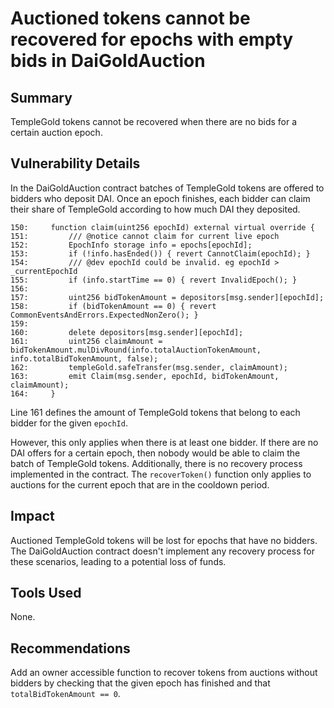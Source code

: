 # Auctioned tokens cannot be recovered for epochs with empty bids in DaiGoldAuction

## Summary

TempleGold tokens cannot be recovered when there are no bids for a certain auction epoch.

## Vulnerability Details

In the DaiGoldAuction contract batches of TempleGold tokens are offered to bidders who deposit DAI. Once an epoch finishes, each bidder can claim their share of TempleGold according to how much DAI they deposited.

```solidity
150:     function claim(uint256 epochId) external virtual override {
151:         /// @notice cannot claim for current live epoch
152:         EpochInfo storage info = epochs[epochId];
153:         if (!info.hasEnded()) { revert CannotClaim(epochId); }
154:         /// @dev epochId could be invalid. eg epochId > _currentEpochId
155:         if (info.startTime == 0) { revert InvalidEpoch(); }
156: 
157:         uint256 bidTokenAmount = depositors[msg.sender][epochId];
158:         if (bidTokenAmount == 0) { revert CommonEventsAndErrors.ExpectedNonZero(); }
159: 
160:         delete depositors[msg.sender][epochId];
161:         uint256 claimAmount = bidTokenAmount.mulDivRound(info.totalAuctionTokenAmount, info.totalBidTokenAmount, false);
162:         templeGold.safeTransfer(msg.sender, claimAmount);
163:         emit Claim(msg.sender, epochId, bidTokenAmount, claimAmount);
164:     }
```

Line 161 defines the amount of TempleGold tokens that belong to each bidder for the given `epochId`.
  
However, this only applies when there is at least one bidder. If there are no DAI offers for a certain epoch, then nobody would be able to claim the batch of TempleGold tokens. Additionally, there is no recovery process implemented in the contract. The `recoverToken()` function only applies to auctions for the current epoch that are in the cooldown period.

## Impact

Auctioned TempleGold tokens will be lost for epochs that have no bidders. The DaiGoldAuction contract doesn't implement any recovery process for these scenarios, leading to a potential loss of funds.

## Tools Used

None.

## Recommendations

Add an owner accessible function to recover tokens from auctions without bidders by checking that the given epoch has finished and that `totalBidTokenAmount == 0`.
